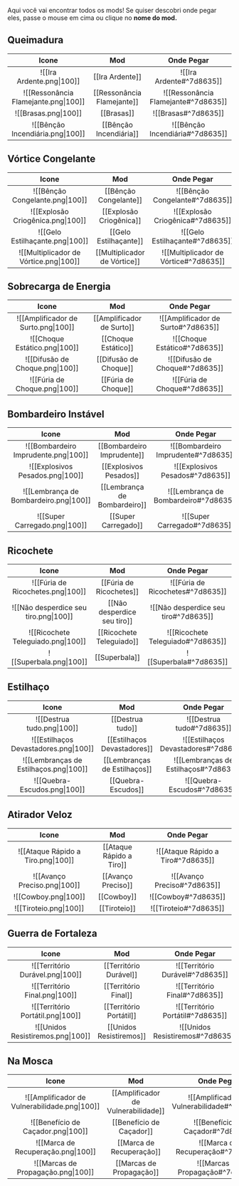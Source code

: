 Aqui você vai encontrar todos os mods! Se quiser descobri onde pegar eles, passe o mouse em cima ou clique no **nome do mod.**
## Queimadura

|              Icone              |            Mod             | Onde Pegar                          |
| :-----------------------------: | :------------------------: | :----------------------------------: |
|      ![[Ira Ardente.png\|100]]       |      [[Ira Ardente]]       | ![[Ira Ardente#^7d8635]]            |
| ![[Ressonância Flamejante.png\|100]] | [[Ressonância Flamejante]] | ![[Ressonância Flamejante#^7d8635]] |
|         ![[Brasas.png\|100]]         |         [[Brasas]]         | ![[Brasas#^7d8635]]                 |
|   ![[Bênção Incendiária.png\|100]]   |   [[Bênção Incendiária]]   | ![[Bênção Incendiária#^7d8635]]     |

## Vórtice Congelante

|              Icone              |            Mod             | Onde Pegar                         |
| :-----------------------------: | :------------------------: | :----------------------------------: |
|      ![[Bênção Congelante.png\|100]]       |      [[Bênção Congelante]]       | ![[Bênção Congelante#^7d8635]]           |
|      ![[Explosão Criogênica.png\|100]]       |      [[Explosão Criogênica]]       | ![[Explosão Criogênica#^7d8635]]           |
|      ![[Gelo Estilhaçante.png\|100]]       |      [[Gelo Estilhaçante]]       | ![[Gelo Estilhaçante#^7d8635]]           |
|      ![[Multiplicador de Vórtice.png\|100]]       |      [[Multiplicador de Vórtice]]       | ![[Multiplicador de Vórtice#^7d8635]]           |

## Sobrecarga de Energia

|              Icone              |            Mod             | Onde Pegar                         |
| :-----------------------------: | :------------------------: | :----------------------------------: |
|      ![[Amplificador de Surto.png\|100]]       |      [[Amplificador de Surto]]       | ![[Amplificador de Surto#^7d8635]]           |
|      ![[Choque Estático.png\|100]]       |      [[Choque Estático]]       | ![[Choque Estático#^7d8635]]           |
|      ![[Difusão de Choque.png\|100]]       |      [[Difusão de Choque]]       | ![[Difusão de Choque#^7d8635]]           |
|      ![[Fúria de Choque.png\|100]]       |      [[Fúria de Choque]]       | ![[Fúria de Choque#^7d8635]]           |

## Bombardeiro Instável

|              Icone              |            Mod             | Onde Pegar                         |
| :-----------------------------: | :------------------------: | :----------------------------------: |
|      ![[Bombardeiro Imprudente.png\|100]]       |      [[Bombardeiro Imprudente]]       | ![[Bombardeiro Imprudente#^7d8635]]           |
|      ![[Explosivos Pesados.png\|100]]       |      [[Explosivos Pesados]]       | ![[Explosivos Pesados#^7d8635]]           |
|      ![[Lembrança de Bombardeiro.png\|100]]       |      [[Lembrança de Bombardeiro]]       | ![[Lembrança de Bombardeiro#^7d8635]]           |
|      ![[Super Carregado.png\|100]]       |      [[Super Carregado]]       | ![[Super Carregado#^7d8635]]           |

## Ricochete

|              Icone               |             Mod             | Onde Pegar                           |
| :-----------------------------: | :------------------------: | :----------------------------------: |
|   ![[Fúria de Ricochetes.png\|100]]   |   [[Fúria de Ricochetes]]   | ![[Fúria de Ricochetes#^7d8635]]     |
| ![[Não desperdice seu tiro.png\|100]] | [[Não desperdice seu tiro]] | ![[Não desperdice seu tiro#^7d8635]] |
|  ![[Ricochete Teleguiado.png\|100]]   |  [[Ricochete Teleguiado]]   | ![[Ricochete Teleguiado#^7d8635]]    |
|        ![[Superbala.png\|100]]        |        [[Superbala]]        | ![[Superbala#^7d8635]]               |

## Estilhaço

|               Icone               |             Mod              | Onde Pegar                            |
| :-----------------------------: | :------------------------: | :----------------------------------: |
|       ![[Destrua tudo.png\|100]]       |       [[Destrua tudo]]       | ![[Destrua tudo#^7d8635]]             |
| ![[Estilhaços Devastadores.png\|100]]  | [[Estilhaços Devastadores]]  | ![[Estilhaços Devastadores#^7d8635]]  |
| ![[Lembranças de Estilhaços.png\|100]] | [[Lembranças de Estilhaços]] | ![[Lembranças de Estilhaços#^7d8635]] |
|      ![[Quebra-Escudos.png\|100]]      |      [[Quebra-Escudos]]      | ![[Quebra-Escudos#^7d8635]]           |


## Atirador Veloz

|               Icone               |             Mod              | Onde Pegar                            |
| :-----------------------------: | :------------------------: | :----------------------------------: |
|       ![[Ataque Rápido a Tiro.png\|100]]       |       [[Ataque Rápido a Tiro]]       | ![[Ataque Rápido a Tiro#^7d8635]]             |
|       ![[Avanço Preciso.png\|100]]       |       [[Avanço Preciso]]       | ![[Avanço Preciso#^7d8635]]             |
|       ![[Cowboy.png\|100]]       |       [[Cowboy]]       | ![[Cowboy#^7d8635]]             |
|       ![[Tiroteio.png\|100]]       |       [[Tiroteio]]       | ![[Tiroteio#^7d8635]]             |

## Guerra de Fortaleza

|               Icone               |             Mod              | Onde Pegar                            |
| :-----------------------------: | :------------------------: | :----------------------------------: |
|       ![[Território Durável.png\|100]]       |       [[Território Durável]]       | ![[Território Durável#^7d8635]]             |
|       ![[Território Final.png\|100]]       |       [[Território Final]]       | ![[Território Final#^7d8635]]             |
|       ![[Território Portátil.png\|100]]       |       [[Território Portátil]]       | ![[Território Portátil#^7d8635]]             |
|       ![[Unidos Resistiremos.png\|100]]       |       [[Unidos Resistiremos]]       | ![[Unidos Resistiremos#^7d8635]]             |


## Na Mosca

|               Icone               |             Mod              | Onde Pegar                            |
| :-----------------------------: | :------------------------: | :----------------------------------: |
|       ![[Amplificador de Vulnerabilidade.png\|100]]       |       [[Amplificador de Vulnerabilidade]]       | ![[Amplificador de Vulnerabilidade#^7d8635]]             |
|       ![[Benefício de Caçador.png\|100]]       |       [[Benefício de Caçador]]       | ![[Benefício de Caçador#^7d8635]]             |
|       ![[Marca de Recuperação.png\|100]]       |       [[Marca de Recuperação]]       | ![[Marca de Recuperação#^7d8635]]             |
|       ![[Marcas de Propagação.png\|100]]       |       [[Marcas de Propagação]]       | ![[Marcas de Propagação#^7d8635]]             |

